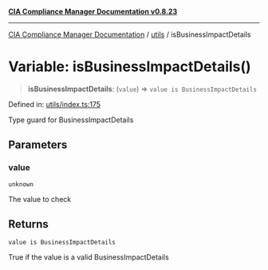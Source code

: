 [**CIA Compliance Manager Documentation v0.8.23**](../../README.md)

***

[CIA Compliance Manager Documentation](../../modules.md) / [utils](../README.md) / isBusinessImpactDetails

# Variable: isBusinessImpactDetails()

> **isBusinessImpactDetails**: (`value`) => `value is BusinessImpactDetails`

Defined in: [utils/index.ts:175](https://github.com/Hack23/cia-compliance-manager/blob/55488ba3ac0003e4435eb3634b6ab6e9b8b05a9b/src/utils/index.ts#L175)

Type guard for BusinessImpactDetails

## Parameters

### value

`unknown`

The value to check

## Returns

`value is BusinessImpactDetails`

True if the value is a valid BusinessImpactDetails
